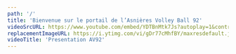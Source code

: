 ```yaml
---
path: '/'
title: 'Bienvenue sur le portail de l’Asnières Volley Ball 92'
videoSrcURL: https://www.youtube.com/embed/YDTBnMtk7Js?autoplay=1&controls=0&disablekb=1&loop=1&modestbranding=1&mute=1&playlist=YDTBnMtk7Js
replacementImageURL: https://i.ytimg.com/vi/gDr77cMhfBY/maxresdefault.jpg
videoTitle: 'Presentation AV92'
---
```

